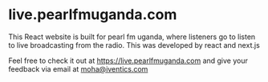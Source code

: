 # live.pearlfmuganda.com

This React website is built for pearl fm uganda, where listeners go to listen to live broadcasting from the radio.
This was developed by react and next.js

Feel free to check it out at https://live.pearlfmuganda.com and give your feedback via email at moha@iventics.com



